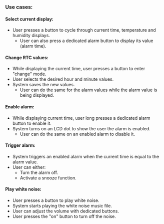 ### Use cases:

#### Select current display:
- User presses a button to cycle through current time, temperature and humidity displays.
  - User can also press a dedicated alarm button to display its value (alarm time).

#### Change RTC values:
- While displaying the current time, user presses a button to enter "change" mode.
- User selects the desired hour and minute values.
- System saves the new values. 
  - User can do the same for the alarm values while the alarm value is being displayed.

#### Enable alarm:
- While displaying current time, user long presses a dedicated alarm button to enable it.
- System turns on an LCD dot to show the user the alarm is enabled.
  - User can do the same on an enabled alarm to disable it.

#### Trigger alarm:
-  System triggers an enabled alarm when the current time is equal to the alarm value.
-  User can either:
   - Turn the alarm off.
   - Activate a snooze function.

#### Play white noise:
- User presses a button to play white noise.
- System starts playing the white noise music file.
- User can adjust the volume with dedicated buttons.
- User presses the "on" button to turn off the noise.

